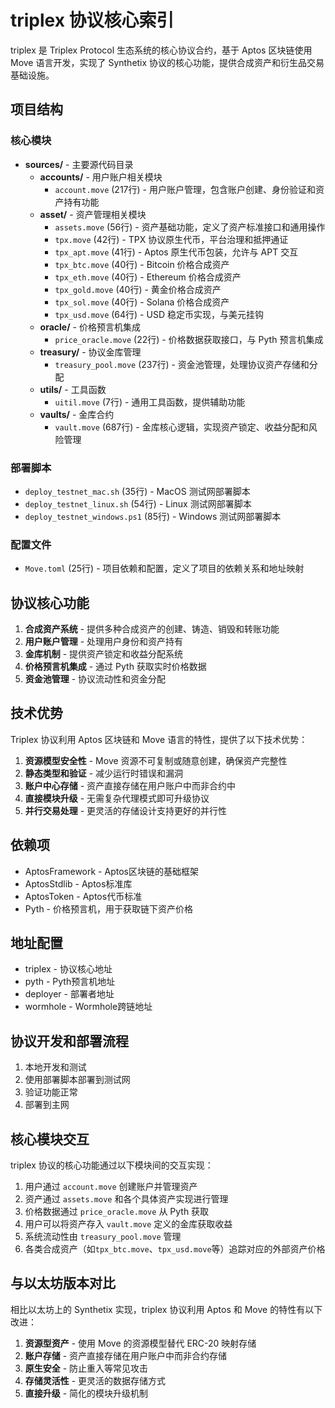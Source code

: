 # triplex 协议核心索引

triplex 是 Triplex Protocol 生态系统的核心协议合约，基于 Aptos 区块链使用 Move 语言开发，实现了 Synthetix 协议的核心功能，提供合成资产和衍生品交易基础设施。

## 项目结构

### 核心模块

- **sources/** - 主要源代码目录
  - **accounts/** - 用户账户相关模块
    - `account.move` (217行) - 用户账户管理，包含账户创建、身份验证和资产持有功能
  - **asset/** - 资产管理相关模块
    - `assets.move` (56行) - 资产基础功能，定义了资产标准接口和通用操作
    - `tpx.move` (42行) - TPX 协议原生代币，平台治理和抵押通证
    - `tpx_apt.move` (41行) - Aptos 原生代币包装，允许与 APT 交互
    - `tpx_btc.move` (40行) - Bitcoin 价格合成资产
    - `tpx_eth.move` (40行) - Ethereum 价格合成资产
    - `tpx_gold.move` (40行) - 黄金价格合成资产
    - `tpx_sol.move` (40行) - Solana 价格合成资产
    - `tpx_usd.move` (64行) - USD 稳定币实现，与美元挂钩
  - **oracle/** - 价格预言机集成
    - `price_oracle.move` (22行) - 价格数据获取接口，与 Pyth 预言机集成
  - **treasury/** - 协议金库管理
    - `treasury_pool.move` (237行) - 资金池管理，处理协议资产存储和分配
  - **utils/** - 工具函数
    - `uitil.move` (7行) - 通用工具函数，提供辅助功能
  - **vaults/** - 金库合约
    - `vault.move` (687行) - 金库核心逻辑，实现资产锁定、收益分配和风险管理

### 部署脚本

- `deploy_testnet_mac.sh` (35行) - MacOS 测试网部署脚本
- `deploy_testnet_linux.sh` (54行) - Linux 测试网部署脚本
- `deploy_testnet_windows.ps1` (85行) - Windows 测试网部署脚本

### 配置文件

- `Move.toml` (25行) - 项目依赖和配置，定义了项目的依赖关系和地址映射

## 协议核心功能

1. **合成资产系统** - 提供多种合成资产的创建、铸造、销毁和转账功能
2. **用户账户管理** - 处理用户身份和资产持有
3. **金库机制** - 提供资产锁定和收益分配系统
4. **价格预言机集成** - 通过 Pyth 获取实时价格数据
5. **资金池管理** - 协议流动性和资金分配

## 技术优势

Triplex 协议利用 Aptos 区块链和 Move 语言的特性，提供了以下技术优势：

1. **资源模型安全性** - Move 资源不可复制或随意创建，确保资产完整性
2. **静态类型和验证** - 减少运行时错误和漏洞
3. **账户中心存储** - 资产直接存储在用户账户中而非合约中
4. **直接模块升级** - 无需复杂代理模式即可升级协议
5. **并行交易处理** - 更灵活的存储设计支持更好的并行性

## 依赖项

- AptosFramework - Aptos区块链的基础框架
- AptosStdlib - Aptos标准库
- AptosToken - Aptos代币标准
- Pyth - 价格预言机，用于获取链下资产价格

## 地址配置

- triplex - 协议核心地址
- pyth - Pyth预言机地址
- deployer - 部署者地址
- wormhole - Wormhole跨链地址

## 协议开发和部署流程

1. 本地开发和测试
2. 使用部署脚本部署到测试网
3. 验证功能正常
4. 部署到主网

## 核心模块交互

triplex 协议的核心功能通过以下模块间的交互实现：

1. 用户通过 `account.move` 创建账户并管理资产
2. 资产通过 `assets.move` 和各个具体资产实现进行管理
3. 价格数据通过 `price_oracle.move` 从 Pyth 获取
4. 用户可以将资产存入 `vault.move` 定义的金库获取收益
5. 系统流动性由 `treasury_pool.move` 管理
6. 各类合成资产（如`tpx_btc.move`、`tpx_usd.move`等）追踪对应的外部资产价格

## 与以太坊版本对比

相比以太坊上的 Synthetix 实现，triplex 协议利用 Aptos 和 Move 的特性有以下改进：

1. **资源型资产** - 使用 Move 的资源模型替代 ERC-20 映射存储
2. **账户存储** - 资产直接存储在用户账户中而非合约存储
3. **原生安全** - 防止重入等常见攻击
4. **存储灵活性** - 更灵活的数据存储方式
5. **直接升级** - 简化的模块升级机制 